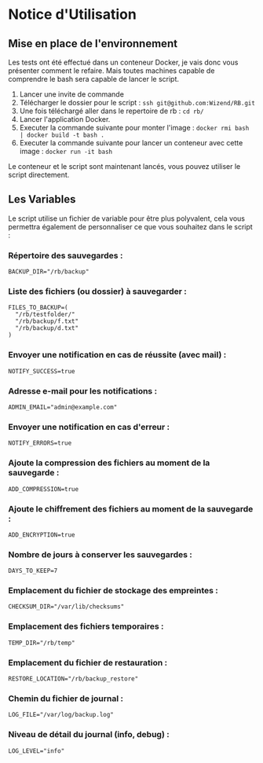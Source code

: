 # Notice d'Utilisation

## Mise en place de l'environnement

Les tests ont été effectué dans un conteneur Docker, je vais donc vous présenter comment le refaire. Mais toutes machines capable de comprendre le bash sera capable de lancer le script.

1. Lancer une invite de commande
2. Télécharger le dossier pour le script : `ssh git@github.com:Wizend/RB.git`
3. Une fois téléchargé aller dans le repertoire de rb : `cd rb/`
4. Lancer l'application Docker.
5. Executer la commande suivante pour monter l'image : `docker rmi bash | docker build -t bash .`
6. Executer la commande suivante pour lancer un conteneur avec cette image : `docker run -it bash`

Le conteneur et le script sont maintenant lancés, vous pouvez utiliser le script directement.

## Les Variables

Le script utilise un fichier de variable pour être plus polyvalent, cela vous permettra également de personnaliser ce que vous souhaitez dans le script :

### Répertoire des sauvegardes :
```
BACKUP_DIR="/rb/backup"
```

### Liste des fichiers (ou dossier) à sauvegarder :
```
FILES_TO_BACKUP=(
  "/rb/testfolder/"
  "/rb/backup/f.txt"
  "/rb/backup/d.txt"
)
```

### Envoyer une notification en cas de réussite (avec mail) :
```
NOTIFY_SUCCESS=true
```

### Adresse e-mail pour les notifications :
```
ADMIN_EMAIL="admin@example.com"
```

### Envoyer une notification en cas d'erreur :
```
NOTIFY_ERRORS=true
```

### Ajoute la compression des fichiers au moment de la sauvegarde :
```
ADD_COMPRESSION=true
```

### Ajoute le chiffrement des fichiers au moment de la sauvegarde :
```
ADD_ENCRYPTION=true
```

### Nombre de jours à conserver les sauvegardes :
```
DAYS_TO_KEEP=7
```

### Emplacement du fichier de stockage des empreintes :
```
CHECKSUM_DIR="/var/lib/checksums"
```

### Emplacement des fichiers temporaires :
```
TEMP_DIR="/rb/temp"
```

### Emplacement du fichier de restauration :
```
RESTORE_LOCATION="/rb/backup_restore"
```

### Chemin du fichier de journal :
```
LOG_FILE="/var/log/backup.log"
```

### Niveau de détail du journal (info, debug) :
```
LOG_LEVEL="info"
```
